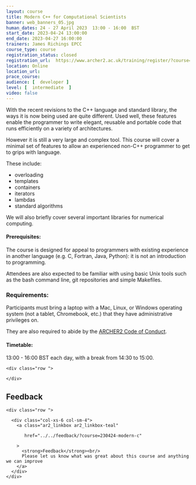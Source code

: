 ```yaml
---
layout: course
title: Modern C++ for Computational Scientists
banner: web_banners_05.jpg 
human_dates: 24 - 27 April 2023  13:00 - 16:00  BST
start_date: 2023-04-24 13:00:00
end_date: 2023-04-27 16:00:00
trainers: James Richings EPCC
course_type: course
registration_status: closed
registration_url:  https://www.archer2.ac.uk/training/register/?course=230424-modern-c
location: Online
location_url:
prace_course: 
audience: [  developer ]
level: [  intermediate  ]
video: false
---
```



With the recent revisions to the C++ language and standard library, the ways it is now being used are quite different. Used well, these features enable the programmer to write elegant, reusable and portable code that runs efficiently on a variety of architectures.

However it is still a very large and complex tool. This course will cover a minimal set of features to allow an experienced non-C++ programmer to get to grips with language.

These include:

- overloading
- templates
- containers
- iterators
- lambdas
- standard algorithms

We will also briefly cover several important libraries for numerical computing.

#### Prerequisites:

The course is designed for appeal to programmers with existing experience in another language (e.g. C, Fortran, Java, Python): it is not an introduction to programming.

Attendees are also expected to be familiar with using basic Unix tools such as the bash command line, git repositories and simple Makefiles.


### Requirements:

Participants must bring a laptop with a Mac, Linux, or Windows operating system (not a tablet, Chromebook, etc.) that they have administrative privileges on.

They are also required to abide by the [ARCHER2  Code of Conduct](../../../about/policies/code-of-conduct.html). 


#### Timetable:

13:00 - 16:00 BST each day, with a break from 14:30 to 15:00.

<section id="service">

<!-- 

<h2><a name="materials">Course materials</a></h2>
 -->


    <div class="row ">	

<!-- 		
      <div class="col-xs-6 col-sm-4">
        <a class="ar2_linkbox ar2_linkbox-green" 
          href="   ">
          <strong>Course materials</strong>         
        </a>
      </div>
 -->

<!--  
      <div class="col-xs-6 col-sm-4">
        <a class="ar2_linkbox ar2_linkbox-teal" 
          href="https://pad.archer2.ac.uk/p/230424-modern-c">
          <strong>Course Chat</strong>       
        </a>
      </div>
		
 -->
 	</div>
		
		
					


<!-- 		
<h2><a name="videos">Videos</a></h2>

<h3>Session 1</h3>

<div>
	<iframe title="Video" width="560" height="315" src="https://www.youtube.com/embed/xxxxxxxxxxx" frameborder="0" allow="accelerometer; autoplay; encrypted-media; gyroscope; picture-in-picture" allowfullscreen></iframe>
</div>


<h3>Session 2</h3>

<div>
	<iframe title="Video" width="560" height="315" src="https://www.youtube.com/embed/xxxxxxxxxxx" frameborder="0" allow="accelerometer; autoplay; encrypted-media; gyroscope; picture-in-picture" allowfullscreen></iframe>
</div>

<h3>Session 3</h3>

<div>
	<iframe title="Video" width="560" height="315" src="https://www.youtube.com/embed/xxxxxxxxxxx" frameborder="0" allow="accelerometer; autoplay; encrypted-media; gyroscope; picture-in-picture" allowfullscreen></iframe>
</div>

<h3>Session 4</h3>

<div>
	<iframe title="Video" width="560" height="315" src="https://www.youtube.com/embed/xxxxxxxxxxx" frameborder="0" allow="accelerometer; autoplay; encrypted-media; gyroscope; picture-in-picture" allowfullscreen></iframe>
</div>

 -->






<h2><a name="feedback">Feedback</a></h2>


    <div class="row ">	

      <div class="col-xs-6 col-sm-4">
        <a class="ar2_linkbox ar2_linkbox-teal" 

           href="../../feedback/?course=230424-modern-c" 

		>
          <strong>Feedback</strong><br/>
          Please let us know what was great about this course and anything we can improve
        </a>
      </div>
    </div>
		
		

 
</section>


